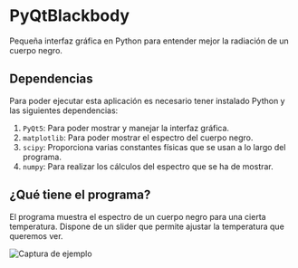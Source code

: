 # PyQtBlackbody

Pequeña interfaz gráfica en Python para entender mejor la radiación de un cuerpo negro.

## Dependencias

Para poder ejecutar esta aplicación es necesario tener instalado Python y las siguientes dependencias:

1. `PyQt5`: Para poder mostrar y manejar la interfaz gráfica.
2. `matplotlib`: Para poder mostrar el espectro del cuerpo negro.
3. `scipy`: Proporciona varias constantes físicas que se usan a lo largo del programa.
4. `numpy`: Para realizar los cálculos del espectro que se ha de mostrar.

## ¿Qué tiene el programa?

El programa muestra el espectro de un cuerpo negro para una cierta temperatura. Dispone de un slider que permite ajustar la temperatura que queremos ver.

![Captura de ejemplo](/Capturas/CapturaBlackbody.png "Ejemplo")
